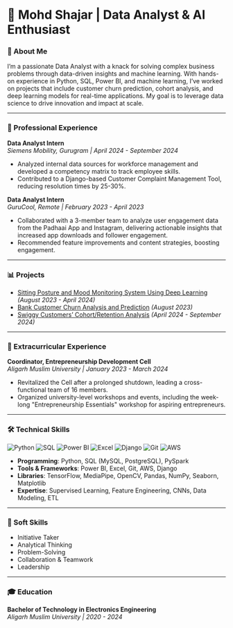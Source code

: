 # 💼 Mohd Shajar | Data Analyst & AI Enthusiast

### 🚀 About Me
I’m a passionate Data Analyst with a knack for solving complex business problems through data-driven insights and machine learning. With hands-on experience in Python, SQL, Power BI, and machine learning, I’ve worked on projects that include customer churn prediction, cohort analysis, and deep learning models for real-time applications. My goal is to leverage data science to drive innovation and impact at scale.

---

### 💼 Professional Experience

**Data Analyst Intern**  
*Siemens Mobility, Gurugram | April 2024 - September 2024*  
- Analyzed internal data sources for workforce management and developed a competency matrix to track employee skills.  
- Contributed to a Django-based Customer Complaint Management Tool, reducing resolution times by 25-30%.

**Data Analyst Intern**  
*GuruCool, Remote | February 2023 - April 2023*  
- Collaborated with a 3-member team to analyze user engagement data from the Padhaai App and Instagram, delivering actionable insights that increased app downloads and follower engagement.  
- Recommended feature improvements and content strategies, boosting engagement.

---

### 📊 Projects

- [Sitting Posture and Mood Monitoring System Using Deep Learning](https://github.com/Shajar87/Posture-Mood-Monitoring-System-Using-Deep-Learning) *(August 2023 - April 2024)*
- [Bank Customer Churn Analysis and Prediction](https://github.com/Shajar87/Customer_Churn_EDA_Prediction) *(August 2023)*
- [Swiggy Customers’ Cohort/Retention Analysis](https://github.com/Shajar87/SQL-Projects/blob/main/Swiggy%20Case%20Study%20README.md) *(April 2024 - September 2024)*

---

### 🌟 Extracurricular Experience

**Coordinator, Entrepreneurship Development Cell**  
*Aligarh Muslim University | January 2023 - March 2024*  
- Revitalized the Cell after a prolonged shutdown, leading a cross-functional team of 16 members.  
- Organized university-level workshops and events, including the week-long "Entrepreneurship Essentials" workshop for aspiring entrepreneurs.

---

### 🛠️ Technical Skills

![Python](https://img.shields.io/badge/Python-3776AB?style=for-the-badge&logo=python&logoColor=white)
![SQL](https://img.shields.io/badge/SQL-4479A1?style=for-the-badge&logo=postgresql&logoColor=white)
![Power BI](https://img.shields.io/badge/PowerBI-F2C811?style=for-the-badge&logo=powerbi&logoColor=white)
![Excel](https://img.shields.io/badge/Excel-217346?style=for-the-badge&logo=microsoft-excel&logoColor=white)
![Django](https://img.shields.io/badge/Django-092E20?style=for-the-badge&logo=django&logoColor=white)
![Git](https://img.shields.io/badge/Git-F05032?style=for-the-badge&logo=git&logoColor=white)
![AWS](https://img.shields.io/badge/AWS-FF9900?style=for-the-badge&logo=amazonaws&logoColor=white)

- **Programming**: Python, SQL (MySQL, PostgreSQL), PySpark
- **Tools & Frameworks**: Power BI, Excel, Git, AWS, Django
- **Libraries**: TensorFlow, MediaPipe, OpenCV, Pandas, NumPy, Seaborn, Matplotlib
- **Expertise**: Supervised Learning, Feature Engineering, CNNs, Data Modeling, ETL

---

### 🤝 Soft Skills

- Initiative Taker  
- Analytical Thinking  
- Problem-Solving  
- Collaboration & Teamwork  
- Leadership

---

### 🎓 Education

**Bachelor of Technology in Electronics Engineering**  
*Aligarh Muslim University | 2020 - 2024*
